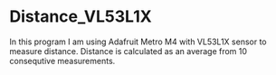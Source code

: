 ﻿# Distance_VL53L1X

In this program I am using Adafruit Metro M4 with VL53L1X sensor to measure distance.
Distance is calculated as an average from 10 consequtive measurements.

